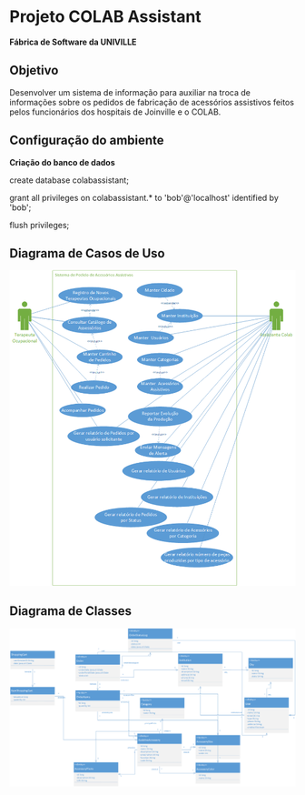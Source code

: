 # Projeto COLAB Assistant
**Fábrica de Software da UNIVILLE**

## Objetivo
Desenvolver um sistema de informação para auxiliar na troca de informações sobre os pedidos de fabricação de acessórios assistivos feitos pelos funcionários dos hospitais de Joinville e o COLAB.

## Configuração do ambiente
**Criação do banco de dados**

create database colabassistant;

grant all privileges on colabassistant.* to 'bob'@'localhost' identified by 'bob';

flush privileges;

## Diagrama de Casos de Uso
![Diagrama de Casos de Uso](docs/diag_casodeuso_sistemacolab_v2.png)

## Diagrama de Classes
![Diagrama de Classes](docs/diag_classes_sistemacolab.png)

